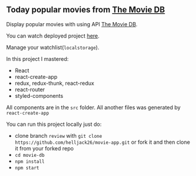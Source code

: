   ## Today popular movies from [The Movie DB](https://www.themoviedb.org)
  
 Display popular movies with using API [The Movie DB](https://www.themoviedb.org).  

You can watch deployed project [here](https://helljack26.github.io/movie-app/).

 Manage your watchlist(`localstorage`).  
 
 In this project I mastered:
 - React
 - react-create-app 
 - redux, redux-thunk, react-redux 
 - react-router
 - styled-components
 
 All components are in the `src` folder. All another files was generated by `react-create-app`
 
 You can run this project locally just do:
 - clone branch `review` with `git clone https://github.com/helljack26/movie-app.git` or fork it and then clone it from your forked repo
 - `cd movie-db`
 - `npm install` 
 - `npm start`